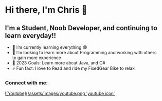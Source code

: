 # Hi there, I'm Chris 👋 


## I'm a Student, Noob Developer, and continuing to learn everyday!!

- 🌱 I’m currently learning everything 😅
- 👯 I’m looking to learn more about Programming and working with others to gain more experience
- 🥅 2023 Goals: Learn more about Java, and C#
- ⚡ Fun fact: I love to Read and ride my FixedGear Bike to relax

### Connect with me:

[![Youtube](/assets/images/youtube.png 'youtube icon'](https://www.youtube.com/channel/UC2ii8jgXQ5uWtZhoEk0_tTQ)